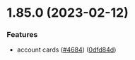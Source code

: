 # 1.85.0 (2023-02-12)


### Features

* account cards ([#4684](https://github.com/EddieHubCommunity/LinkFree/issues/4684)) ([0dfd84d](https://github.com/EddieHubCommunity/LinkFree/commit/0dfd84dd29981a5677e516f7e706cb898ff8c870))



